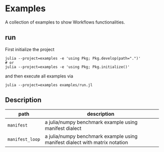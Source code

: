 # Examples

A collection of examples to show Workflows functionalities.

## run

First initialize the project

```console
julia --project=examples -e 'using Pkg; Pkg.develop(path=".")'
# or
julia --project=examples -e 'using Pkg; Pkg.initialize()'
```

and then execute all examples via

```console
julia --project=examples examples/run.jl
```

## Description

| path                 | description                                                                       |
| -------------------- | --------------------------------------------------------------------------------- |
| `manifest`           | a julia/numpy benchmark example using manifest dialect                            |
| `manifest_loop`      | a julia/numpy benchmark example using manifest dialect with matrix notation       |
